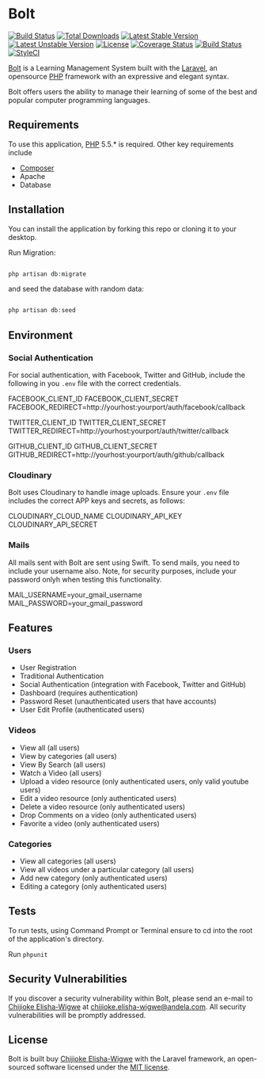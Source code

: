 # Bolt

[![Build Status](https://travis-ci.org/laravel/framework.svg)](https://travis-ci.org/laravel/framework)
[![Total Downloads](https://poser.pugx.org/laravel/framework/d/total.svg)](https://packagist.org/packages/laravel/framework)
[![Latest Stable Version](https://poser.pugx.org/laravel/framework/v/stable.svg)](https://packagist.org/packages/laravel/framework)
[![Latest Unstable Version](https://poser.pugx.org/laravel/framework/v/unstable.svg)](https://packagist.org/packages/laravel/framework)
[![License](https://poser.pugx.org/laravel/framework/license.svg)](https://packagist.org/packages/laravel/framework)
[![Coverage Status](https://coveralls.io/repos/github/andela-celisha-wigwe/Bolt/badge.svg?branch=develop)](https://coveralls.io/github/andela-celisha-wigwe/Bolt?branch=develop)
[![Build Status](https://travis-ci.org/andela-celisha-wigwe/Bolt.svg?branch=develop)](https://travis-ci.org/andela-celisha-wigwe/Bolt)
[![StyleCI](https://styleci.io/repos/58325168/shield)](https://styleci.io/repos/58325168)

[Bolt](https://boltt.herokuapp.com) is a Learning Management System built with the [Laravel](http://www.laravel.com), an opensource [PHP](http://www.php.net) framework with an expressive and elegant syntax.

Bolt offers users the ability to manage their learning of some of the best and popular computer programming languages.

## Requirements

To use this application, [PHP](http://www.php.net) 5.5.* is required. Other key requirements include
- [Composer](http://www.getcomposer.com)
- Apache
- Database

## Installation

You can install the application by forking this repo or cloning it to your desktop.

Run Migration:

```PHP

php artisan db:migrate

```
and seed the database with random data:

```PHP

php artisan db:seed

```

## Environment

### Social Authentication

For social authentication, with Facebook, Twitter and GitHub, include the following in you `.env` file with the correct credentials.

FACEBOOK_CLIENT_ID
FACEBOOK_CLIENT_SECRET
FACEBOOK_REDIRECT=http://yourhost:yourport/auth/facebook/callback

TWITTER_CLIENT_ID
TWITTER_CLIENT_SECRET
TWITTER_REDIRECT=http://yourhost:yourport/auth/twitter/callback

GITHUB_CLIENT_ID
GITHUB_CLIENT_SECRET
GITHUB_REDIRECT=http://yourhost:yourport/auth/github/callback

### Cloudinary

Bolt uses Cloudinary to handle image uploads. Ensure your `.env` file includes the correct APP keys and secrets, as follows:

CLOUDINARY_CLOUD_NAME
CLOUDINARY_API_KEY
CLOUDINARY_API_SECRET

### Mails

All mails sent with Bolt are sent using Swift. To send mails, you need to include your username also. Note, for security purposes, include your password onlyh when testing this functionality.

MAIL_USERNAME=your_gmail_username
MAIL_PASSWORD=your_gmail_password

## Features

### Users

- User Registration
- Traditional Authentication
- Social Authentication (integration with Facebook, Twitter and GitHub)
- Dashboard (requires authentication)
- Password Reset (unauthenticated users that have accounts)
- User Edit Profile (authenticated users)

### Videos

- View all (all users)
- View by categories (all users)
- View By Search (all users)
- Watch a Video (all users)
- Upload a video resource (only authenticated users, only valid youtube users)
- Edit a video resource (only authenticated users)
- Delete a video resource (only authenticated users)
- Drop Comments on a video (only authenticated users)
- Favorite a video (only authenticated users)

### Categories

- View all categories (all users)
- View all videos under a particular category (all users)
- Add new category (only authenticated users)
- Editing a category (only authenticated users)

## Tests

To run tests, using Command Prompt or Terminal ensure to cd into the root of the application's directory.

Run `phpunit`

## Security Vulnerabilities

If you discover a security vulnerability within Bolt, please send an e-mail to [Chijioke Elisha-Wigwe](http://www.github.com/andela-elisha-wigwe) at chijioke.elisha-wigwe@andela.com. All security vulnerabilities will be promptly addressed.

## License

Bolt is built buy [Chijioke Elisha-Wigwe](http://www.github.com/andela-celisha-wigwe) with the Laravel framework, an open-sourced software licensed under the [MIT license](http://opensource.org/licenses/MIT).

